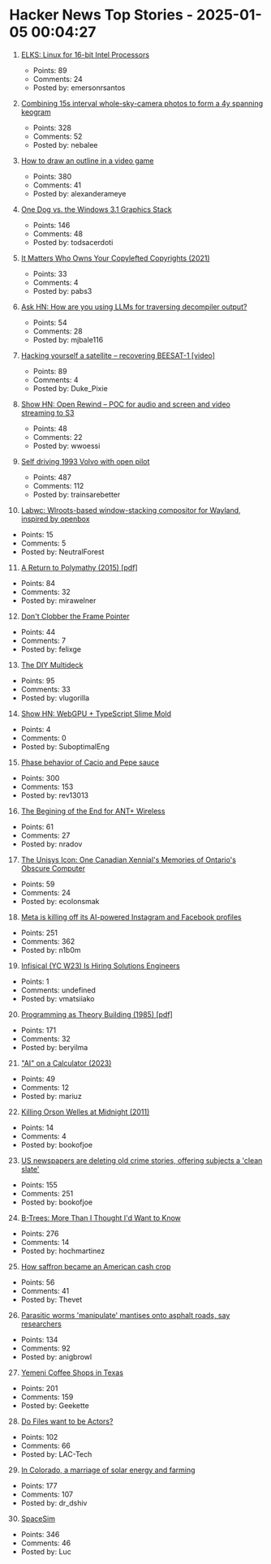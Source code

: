 # Hacker News Top Stories - 2025-01-05 00:04:27

1. [ELKS: Linux for 16-bit Intel Processors](https://github.com/ghaerr/elks)
   - Points: 89
   - Comments: 24
   - Posted by: emersonrsantos

2. [Combining 15s interval whole-sky-camera photos to form a 4y spanning keogram](https://astrodon.social/@cgbassa/113770318993975063)
   - Points: 328
   - Comments: 52
   - Posted by: nebalee

3. [How to draw an outline in a video game](https://ameye.dev/notes/rendering-outlines/)
   - Points: 380
   - Comments: 41
   - Posted by: alexanderameye

4. [One Dog vs. the Windows 3.1 Graphics Stack](https://wuffs.org/blog/windows-3x-graphics)
   - Points: 146
   - Comments: 48
   - Posted by: todsacerdoti

5. [It Matters Who Owns Your Copylefted Copyrights (2021)](https://sfconservancy.org/blog/2021/jun/30/who-should-own-foss-copyrights/)
   - Points: 33
   - Comments: 4
   - Posted by: pabs3

6. [Ask HN: How are you using LLMs for traversing decompiler output?](undefined)
   - Points: 54
   - Comments: 28
   - Posted by: mjbale116

7. [Hacking yourself a satellite – recovering BEESAT-1 [video]](https://media.ccc.de/v/38c3-hacking-yourself-a-satellite-recovering-beesat-1)
   - Points: 89
   - Comments: 4
   - Posted by: Duke_Pixie

8. [Show HN: Open Rewind – POC for audio and screen and video streaming to S3](https://github.com/janwilmake/efficient-recorder)
   - Points: 48
   - Comments: 22
   - Posted by: wwoessi

9. [Self driving 1993 Volvo with open pilot](https://practicapp.com/carbagepilot-part1/)
   - Points: 487
   - Comments: 112
   - Posted by: trainsarebetter

10. [Labwc: Wlroots-based window-stacking compositor for Wayland, inspired by openbox](https://labwc.github.io/)
   - Points: 15
   - Comments: 5
   - Posted by: NeutralForest

11. [A Return to Polymathy (2015) [pdf]](https://paulrcohen.github.io/papers/Polymathy.pdf)
   - Points: 84
   - Comments: 32
   - Posted by: mirawelner

12. [Don't Clobber the Frame Pointer](https://nsrip.com/posts/clobberfp.html)
   - Points: 44
   - Comments: 7
   - Posted by: felixge

13. [The DIY Multideck](https://diymultideck.mauri.app/manual/)
   - Points: 95
   - Comments: 33
   - Posted by: vlugorilla

14. [Show HN: WebGPU + TypeScript Slime Mold](https://github.com/SuboptimalEng/slime-sim-webgpu)
   - Points: 4
   - Comments: 0
   - Posted by: SuboptimalEng

15. [Phase behavior of Cacio and Pepe sauce](https://arxiv.org/abs/2501.00536)
   - Points: 300
   - Comments: 153
   - Posted by: rev13013

16. [The Begining of the End for ANT+ Wireless](https://www.dcrainmaker.com/2025/01/the-begining-of-the-end-for-ant-wireless.html)
   - Points: 61
   - Comments: 27
   - Posted by: nradov

17. [The Unisys Icon: One Canadian Xennial's Memories of Ontario's Obscure Computer](https://postgamecontent.com/post/771726085147803648/the-unisys-icon-one-canadian-xennials-memories)
   - Points: 59
   - Comments: 24
   - Posted by: ecolonsmak

18. [Meta is killing off its AI-powered Instagram and Facebook profiles](https://www.theguardian.com/technology/2025/jan/03/meta-ai-powered-instagram-facebook-profiles)
   - Points: 251
   - Comments: 362
   - Posted by: n1b0m

19. [Infisical (YC W23) Is Hiring Solutions Engineers](https://www.ycombinator.com/companies/infisical/jobs/yaEvock-solutions-engineer)
   - Points: 1
   - Comments: undefined
   - Posted by: vmatsiiako

20. [Programming as Theory Building (1985) [pdf]](https://pages.cs.wisc.edu/~remzi/Naur.pdf)
   - Points: 171
   - Comments: 32
   - Posted by: beryilma

21. ["AI" on a Calculator (2023)](https://z80.me/blog/calculator-ai-part-1/)
   - Points: 49
   - Comments: 12
   - Posted by: mariuz

22. [Killing Orson Welles at Midnight (2011)](https://www.nybooks.com/articles/2011/04/28/killing-orson-welles-midnight/)
   - Points: 14
   - Comments: 4
   - Posted by: bookofjoe

23. [US newspapers are deleting old crime stories, offering subjects a 'clean slate'](https://www.theguardian.com/us-news/2025/jan/04/newspaper-crime-stories)
   - Points: 155
   - Comments: 251
   - Posted by: bookofjoe

24. [B-Trees: More Than I Thought I'd Want to Know](https://benjamincongdon.me/blog/2021/08/17/B-Trees-More-Than-I-Thought-Id-Want-to-Know/)
   - Points: 276
   - Comments: 14
   - Posted by: hochmartinez

25. [How saffron became an American cash crop](https://www.nytimes.com/2025/01/02/dining/saffron-farming-crop.html)
   - Points: 56
   - Comments: 41
   - Posted by: Thevet

26. [Parasitic worms 'manipulate' mantises onto asphalt roads, say researchers](https://mainichi.jp/english/articles/20241115/p2a/00m/0sc/009000c)
   - Points: 134
   - Comments: 92
   - Posted by: anigbrowl

27. [Yemeni Coffee Shops in Texas](https://www.texasmonthly.com/food/yemeni-coffee-shops-booming-in-texas/)
   - Points: 201
   - Comments: 159
   - Posted by: Geekette

28. [Do Files want to be Actors?](https://lewiscampbell.tech/blog/250104.html)
   - Points: 102
   - Comments: 66
   - Posted by: LAC-Tech

29. [In Colorado, a marriage of solar energy and farming](https://www.ksjd.org/2024-12-31/in-colorado-a-marriage-of-solar-energy-and-farming-provides-a-model-for-a-more-sustainable-future)
   - Points: 177
   - Comments: 107
   - Posted by: dr_dshiv

30. [SpaceSim](https://pavelsevecek.github.io/)
   - Points: 346
   - Comments: 46
   - Posted by: Luc

